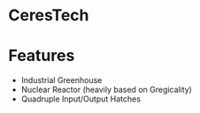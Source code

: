 # CeresTech
# Features

- Industrial Greenhouse
- Nuclear Reactor (heavily based on Gregicality)
- Quadruple Input/Output Hatches